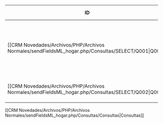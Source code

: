 | ID                                                                                                  | Tipo   | Archivo Origen                                                                                                      | Modulo Funcional            | Base de Datos    | Tablas Afectadas | Joins | Objetivo                                                                      | Impacto | Observacion |
| --------------------------------------------------------------------------------------------------- | ------ | ------------------------------------------------------------------------------------------------------------------- | --------------------------- | ---------------- | ---------------- | ----- | ----------------------------------------------------------------------------- | ------- | ----------- |
| [[CRM Novedades/Archivos/PHP/Archivos Normales/sendFieldsML_hogar.php/Consultas/SELECT/Q001\|Q001]] | SELECT | [[CRM Novedades/Archivos/PHP/Archivos Normales/sendFieldsML_hogar.php/Consultas/Consultas\|sendFieldsML_hogar.php]] | Obtener datos para enviar   | gyssrl_novedades | sw_operaciones   | -     | Seleccionar operaciones con producto = 2 y mailerlite = 0, con emails válidos | Lectura |             |
| [[CRM Novedades/Archivos/PHP/Archivos Normales/sendFieldsML_hogar.php/Consultas/SELECT/Q002\|Q002]] | SELECT | [[CRM Novedades/Archivos/PHP/Archivos Normales/sendFieldsML_hogar.php/Consultas/Consultas\|sendFieldsML_hogar.php]] | Obtener nombre del vendedor | gyssrl_novedades | sw_vendedores    | -     |                                                                               | Lectura |             |

[[CRM Novedades/Archivos/PHP/Archivos Normales/sendFieldsML_hogar.php/Consultas/Consultas|Consultas]]